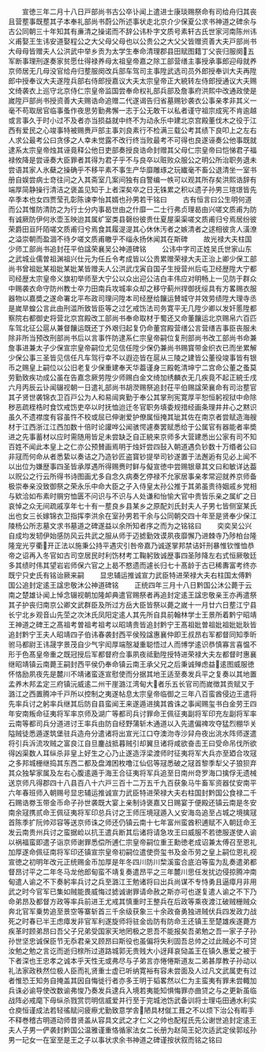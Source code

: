 <!-- { "loadSidebar": true } -->
　　宣徳三年二月十八日戸部尚书古公卒讣闻上遣进士康琰赐祭命有司给舟归其丧且营塟事既塟其子本奉礼部尚书蔚公所述事状走北京介少保夏公求书神道之碑余与古公同朝三十年知其有亷清之操诺而不辞公讳朴字文质号素轩古氏世家河南陈州讳义甫娶王生讳安道娶程公之大父母父母也以公贵公之大父父皆赠资善大夫戸部尚书大母母皆赠夫人公洪武中举乡贡为太学生奉命清理郡县田赋图籍丁父丧归服阕五军断事理刑遂奏家贫愿仕得禄养母太祖皇帝嘉之除工部营缮主事授承事郎迎母就养京师居无几母没官给舟归塟服阕改兵部车驾司主事陞武选司员外郎授奉训大夫再陞郎中授奉议大夫遂陞兵部右侍郎授嘉议大夫太宗皇帝正大綂转左侍郎授通议大夫赐文绮袭衣上巡守北京侍仁宗皇帝监国尝奉命权礼部兵部及詹事府洪熙中改通政使是嵗陞戸部尚书授资善大夫赐诰命追赠二代遂谒告归省墓赐钞袭衣公事亲孝非其义一毫不苟取居官临事蚤作夜思劳勤弗懈一志于公无敢干以私者谨守祖宗成宪不肯逾越或言事久于时小过不及者亦当损益就中终不为动永乐中建北京宫殿董伐木之役于江西有爱民之心竣事特被赐赉戸部主事刘良素行不检满三载公考其绩下良叩上之左右人求公最考公曰贪侈之人幸未觉露不改行终当败最考不可得也良遂诬奏公他事既就逮系太宗皇帝烛其诬竟释公他日吏部奏授良诰命封赠其父母仁宗皇帝曰恺悌君子福禄攸降是尝诬奏大臣罪者其得为君子乎不与良卒以赃败众服公之明公所治职务退未尝语其家人氷蘗之操确乎不移平素不事生产华靡雕琢之玩纎毫不畜公退清坐一室书册自娱尝病士竒往问之入其斋室几案间独有自警编一帙可以观其所存矣洪熙诰辞有端厚简静操行清洁之褒盖见知于上者深矣卒之日无铢累之积以遗子孙男三瑄璟皆先卒季本也女四贾莹孔彰陈谏李怡其婿也孙男若干铭曰
　　古有恒言曰公生明何道而公其惟防清防之为行士分内事曷世由之什靡一二士行弗贞理曷由兴嗟文质甫为防有诚厥防伊何氷壶玉映迨其属纩室类县磬纷彼贵仕夏屋渠渠嗟文质甫归兮焉居纷彼荣爵田亘阡陌嗟文质甫归兮焉食其履湜湜其心休休汚者之嫉清者之逑相彼贪人潢潦之溢崇朝而盈涸不待夕嗟文质甫皦乎不缁永扬休闻其在斯碑
　　故光禄大夫柱国少师工部尚书追封茌平伯諡荣襄吴公神道碑铭
　　公讳中字司正姓吴氏世家山东之武城业儒曽祖渊祖兴仕元为任丘令考成皆以公贵累赠荣禄大夫正治上卿少保工部尚书曾祖妣某祖妣某妣某皆赠夫人公洪武戊寅自国子生授营州后屯卫经歴陞大宁都司经歴太宗皇帝义旗初举师至大宁公以众出迎公洁白丰伟应对明畅上一见防于群众中赐袭衣命守防州教士卒力田南兵攻城率众却之移守蓟州捍御抚绥具有方畧赐衣服器物以嘉奬之遂命署北平布政司理问陞本司经歴给饟运賛城守并效劳绩陞大理寺丞是嵗旱蝗公言此由刑滥所致皆臣等之过乞戒饬法司务寛平无几陞少卿以发奸慝陞都察院右都御史将营北京宫殿改工部尚书奉命取材于蜀还又命董饟运北京赐帛六百匹车驾北征公扈从兼督饟运既还丁外艰归起复仍命董宫殿营缮公言营缮吉事臣丧服未除非所当预改刑部尚书后以言事忤防逮系仁宗皇帝嗣位复刑部尚书改工部尚书命兼詹事进兼太子少保宣宗皇帝嗣位尤见信任陞少保仍兼尚书赐寳带金织衣已而坐累解少保公事三圣皆见信任凡车驾行幸不以遐迩皆在扈从三陵之建皆公董役竣事皆有银币之赐皇上嗣位以公旧老复少保重建奉天华葢谨身三殿乾清坤宁二宫命公董之蚤莫劳勤致疾功成公虽在告嘉念厥劳陞少师赐白金文绮加绣麟衣无几疾竟不起正綂壬戌六月丙辰云讣闻辍视朝一日遣礼部尚书胡濙赐祭追封茌平伯赐諡荣襄命有司治塟官其子贤世袭锦衣卫百戸公为人和易闿爽勤于奉公其掌刑宪寛厚平恕恒躬视狱中命除秽恶疏桎梏时食饮戒饬吏卒以时抚恤迨迁冬官职务填委规措经画条理井井心之黙识虽久不遗襟度有容虽忤不校或屈已伸谢爱护僚属恒掩其玼其佐在南京者尝赋造海艘材于江西浙江江西加数十倍时论讙哗公闻骇愕遽奏罢赋悉给于公属官有器能者率奬进之先事蓄材以应时需随用皆足未尝缺乏自正綂来京师多大营建悉出公家有司不知百姓不闻此本皇上之仁亦公预賛画焉明于烛奸尝四鼔入朝道遇负钞数十万缗者公曰非冦而何命从者悉絷以奏诘之乃造钞匠盗寳钞提举司钞遂置于法邂逅有见必上闻不以出位为嫌歴事四圣皆承厚遇所得赐赉时鲜与儗宣徳中尝赐银章其文曰和敏详达葢以贶公之行云所得书诗图画尤多自念久病奏乞停禄不允家居事亲孝常迎就养京师备极崇奉亲没致御祭之荣永乐中命大臣之子入侍皇太孙公推于其弟虽贵待姻戚乡党相与欵洽如布素时赒穷恤匮不问识与不识与人处谦和怡愉大官中贵皆乐亲之属纩之日哀悼之众无间疏戚享年七十有一塟良乡县某乡之原配刘氏封夫人子男七皆侧室某氏出也女三长嫁锦衣卫指挥李洪余在室孙男若干余与公同朝交四十年至是贤奉少保江陵杨公所志墓文求书墓道之碑遂益以余所知者序之而为之铭铭曰
　　奕奕吴公兴自成均发轫伊始感防风云共武之服从师于迈摅勤效谟夙夜靡懈乃进棘寺乃陟柏台隆隆宠光亨衢开正法以施秉公持平遇灾引咎帝嘉乃诚遂掌邦禁诘奸刑暴惟钦惟恤恭帝之诏再入冬官如古司空居民时利饬材考工鞠躬致诚歴事四圣陟降左右式恒厥敬廷多其绩时伟其望岩岩师保六官之上曷不憗遗而遽长归七十髙龄于古已稀夀富考终亦既宁只史氏有铭诒厥来嗣
　　显忠辅运推诚宣力武臣特进荣禄大夫右柱国太傅黔国公追封定逺王諡忠敬沐公神道碑铭
　　正统四年三月十八日黔国公沐公薨于云南之楚雄讣闻上悼念辍视朝加隆卹典遣官赐祭者再追封定逺王諡忠敬亲王亦再遣祭其子护丧归南京公卿文武群臣及所过方岳大臣皆祭以薨之嵗十一月廿六日塟江宁县长宁北乡观音山先茔之次沐氏凤阳定逺人其先所自具前翰林学士王景所着黔宁昭靖王神道之碑王之髙祖考曽祖考祖考以昭靖贵皆追封黔宁王髙祖妣曽祖妣祖妣妣耿皆追封黔宁王夫人昭靖四子伯讳春袭封西平侯殁諡惠襄仲即王叔昂右军都督同知季昕驸马都尉王讳晟字景茂自少气宇闳厚端慤凝重聪悟过人而博学逺识恭慎寡言喜愠不形于色髙皇帝重之既冠授后军都督府佥事夙夜祗勤陞授特进荣禄大夫左都督时惠襄继昭靖镇云南薨王嗣封西平侯仍奉命镇云南王承父兄之后秉诚殚虑益逺图威服徳怀恪励夙夜先是麓川不靖诸蛮逐宣慰使而分据其地王适至奏发兵平之复奏以其地置孟养木邦孟定三府镇沅威逺二州干崖潞江湾甸大者乐五长官司而嵗徴其贡赋又于潞江之西置腾冲千戸所以控制之夷遂帖息太宗皇帝临御之三年八百蛮酋侵边王遣将先率兵讨之躬率兵继其后防自县蛮闻王来遂遁进擒其酋诛之事闻赐玺书白金劳王四年安南叛命征夷将军率京师及湖广等都司兵讨罪命王佩征夷副将军印充左副将军率云南等都司兵分道进讨王率兵由防自经野蒲斩木通道以入先遣偏禆攻夺猛烈棚华关隘贼徒悉遁遂筑堡驻兵造舟分遣诸将出宣光江口夺澳沕寺沙舁舟夜出洮水阵师遂遣将引兵泝流攻贼之富良江自旦鏖战抵暮贼引却翼旦诸将咸欲奋击王曰受命吊伐所欲得凶渠数人耳纵杀非皇上好生之心乃止遂造浮梁渡师时征夷将军大兵亦至廼合攻冦之多邦城栅继捣其东西二都及盘滩困枚噜江仙侣等冦悉破之冦首黎季犁父子狼狈弃其众独挈家属及左右心腹逺遁于海王合征夷将军兵追至日南州竒罗海口擒俘无遗械送京师凡得郡四十八县百八十六戸三百十二万五千九百获象马牛畜军资器仗安南平六年春班师入朝赐号显忠辅运推诚宣力武臣特进荣禄大夫右柱国封黔国公食禄二千石赐诰劵玉带金币命子孙世袭既大宴上亲制诗褒嘉又日赐宴于便殿还镇云南是冬安南余冦携贰命王佩征夷将军印总兵讨之王师压境冦遁入乂安海岛追至占城之境擒冦首陈季扩阮帅邓容等送京师诛之师还仍镇云南十七年富州蛮酋积逋赋不入朝廷命王发云南贵州兵讨之蛮据崄以抗王遣兵断其后诸将请急攻王曰威服不若徳服遂使人谕以祸福蛮即遣子诣京师谢罪悉偿所逋仁宗皇帝嗣位重王勳徳老成诏兼太傅召至恩礼加厚遂命佩征南将军印还镇宣宗皇帝初嗣位遣使赍玺书及金币劳之皇上嗣位恩礼视宣徳之初明年改元正统赐金币加厚是年冬四川防川棃溪蛮合底泊等蛮为乱奏遣弟都督昂讨平之二年冬马龙他郎甸蛮不靖复奏遣昂平之三年麓川思任发扰边侵掠腾冲南甸遣人谕之不下奏躬率兵讨之兵至潞江王勉诸将曰出兵尚谋不专恃勇且逼瘴月非用武之时今官军已集如贼能畏威悔过摅诚谢罪请命赦之斯亦可也遂复遣人谕之不下乃命弟昂及都督方政等率兵前进王尤戒其慎重时王整兵在后政等乘夜渡江破贼栅贼众奔北官军乗势追至景空等寨斩首三千余级获象三十余政奋勇独进贼伏兵四发政力战死之时春已半王虑瘴发非官军利遂旋师将驻金齿防有防命王还镇王至楚雄疾遂薨方疾革时顾弟昂曰吾父子兄弟受国家天地罔极之恩吾不能报矣吾弟勉之吾一家子子孙孙世坚忠诚保臣节无忝君亲又顾昂曰斯役也虽偏将失利固吾总帅之过此贼必不可贷汝勉之勉之言讫而逝归榇所过道路城郭无贵贱大小迓拜哀恸盖王在镇久惠爱之被于下者深也王忠孝之诚本乎天性无或弗尽与子弟言亦惓惓斯道友二弟甚厚教子孙动以礼法家政秩然位极人臣而礼贤重士虚已听纳寛裕有容未尝面及人过凡文武属吏有过者惟恐王知务自掩盖其因自悔徙行者亦多王明于韬畧然以仁为主蛮夷有罪未尝輙加兵诛必谕导使改数谕弗悛乃奏发兵逮兵入境若夷能知惧悔罪亦曲贷之与之更新虽临战阵必戒麾下毋纵杀戮赏罚明信威爱并行至于完城池饬武备训将士理屯田通水利实仓庾恒谨成法若轻徭赋问疲瘵尤勤致意学舎陋具材僦工葺之不以烦下治公有暇手不释巻稽古明道动师昔贤盖从容具文武之才仁义之帅也配程氏先公谢世追封定逺王夫人子男一俨袭封黔国公温雅谨重恪循家法女二长册为赵简王妃次适武定侯郭玹孙男一玘女一在室至是王之子以事状求余书神道之碑谨按状叙而铭之铭曰
